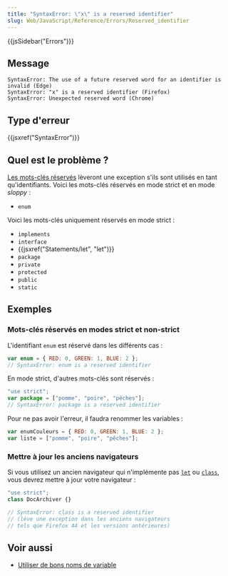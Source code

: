 ```yaml
---
title: "SyntaxError: \"x\" is a reserved identifier"
slug: Web/JavaScript/Reference/Errors/Reserved_identifier
---
```


{{jsSidebar("Errors")}}

## Message

```
SyntaxError: The use of a future reserved word for an identifier is invalid (Edge)
SyntaxError: "x" is a reserved identifier (Firefox)
SyntaxError: Unexpected reserved word (Chrome)
```

## Type d'erreur

{{jsxref("SyntaxError")}}

## Quel est le problème ?

[Les mots-clés réservés](/fr/docs/Web/JavaScript/Reference/Lexical_grammar#mots-clés_réservés_selon_ecmascript_2015) lèveront une exception s'ils sont utilisés en tant qu'identifiants. Voici les mots-clés réservés en mode strict et en mode _sloppy_ :

- `enum`

Voici les mots-clés uniquement réservés en mode strict :

- `implements`
- `interface`
- {{jsxref("Statements/let", "let")}}
- `package`
- `private`
- `protected`
- `public`
- `static`

## Exemples

### Mots-clés réservés en modes strict et non-strict

L'identifiant `enum` est réservé dans les différents cas :

```js example-bad
var enum = { RED: 0, GREEN: 1, BLUE: 2 };
// SyntaxError: enum is a reserved identifier
```

En mode strict, d'autres mots-clés sont réservés :

```js example-bad
"use strict";
var package = ["pomme", "poire", "pêches"];
// SyntaxError: package is a reserved identifier
```

Pour ne pas avoir l'erreur, il faudra renommer les variables :

```js example-good
var enumCouleurs = { RED: 0, GREEN: 1, BLUE: 2 };
var liste = ["pomme", "poire", "pêches"];
```

### Mettre à jour les anciens navigateurs

Si vous utilisez un ancien navigateur qui n'implémente pas [`let`](/fr/docs/Web/JavaScript/Reference/Statements/let) ou [`class`](/fr/docs/Web/JavaScript/Reference/Statements/class), vous devrez mettre à jour votre navigateur :

```js
"use strict";
class DocArchiver {}

// SyntaxError: class is a reserved identifier
// (lève une exception dans les anciens navigateurs
// tels que Firefox 44 et les versions antérieures)
```

## Voir aussi

- [Utiliser de bons noms de variable](https://wiki.c2.com/?GoodVariableNames)
